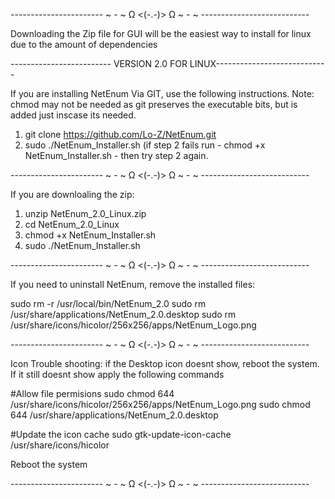 ----------------------- ~ - ~ Ω <(-.-)> Ω ~ - ~ ---------------------------

Downloading the Zip file for GUI will be the easiest way to install for linux due to the amount of dependencies 

------------------------- VERSION 2.0 FOR LINUX----------------------------

If you are installing NetEnum Via GIT, use the following instructions.
Note: chmod may not be needed as git preserves the executable bits, but is added just inscase its needed.

1. git clone https://github.com/Lo-Z/NetEnum.git
2. sudo ./NetEnum_Installer.sh
(if step 2 fails run - chmod +x NetEnum_Installer.sh - then try step 2 again.

----------------------- ~ - ~ Ω <(-.-)> Ω ~ - ~ ---------------------------

If you are downloaling the zip:

1. unzip NetEnum_2.0_Linux.zip
2. cd NetEnum_2.0_Linux
3. chmod +x NetEnum_Installer.sh
4. sudo ./NetEnum_Installer.sh

----------------------- ~ - ~ Ω <(-.-)> Ω ~ - ~ ---------------------------

If you need to uninstall NetEnum, remove the installed files:

sudo rm -r /usr/local/bin/NetEnum_2.0
sudo rm /usr/share/applications/NetEnum_2.0.desktop
sudo rm /usr/share/icons/hicolor/256x256/apps/NetEnum_Logo.png

----------------------- ~ - ~ Ω <(-.-)> Ω ~ - ~ ---------------------------

Icon Trouble shooting: if the Desktop icon doesnt show, reboot the system.
If it still doesnt show apply the following commands

#Allow file permisions
sudo chmod 644 /usr/share/icons/hicolor/256x256/apps/NetEnum_Logo.png
sudo chmod 644 /usr/share/applications/NetEnum_2.0.desktop

#Update the icon cache
sudo gtk-update-icon-cache /usr/share/icons/hicolor

Reboot the system 


----------------------- ~ - ~ Ω <(-.-)> Ω ~ - ~ ---------------------------
